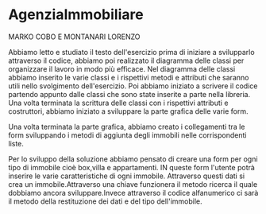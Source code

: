 # AgenziaImmobiliare

MARKO COBO E MONTANARI LORENZO

Abbiamo letto e studiato il testo dell'esercizio prima di iniziare a svilupparlo attraverso il codice, abbiamo poi realizzato il diagramma delle classi per organizzare il lavoro in modo più efficace. Nel diagramma delle classi abbiamo inserito le varie classi e i rispettivi metodi e attributi che saranno utili nello svolgimento dell'esercizio.
Poi abbiamo iniziato a scrivere il codice partendo appunto dalle classi che sono state inserite a parte nella libreria. Una volta terminata la scrittura delle classi con i rispettivi attributi e costruttori, abbiamo iniziato a sviluppare la parte grafica delle varie form. 

Una volta terminata la parte grafica, abbiamo creato i collegamenti tra le form sviluppando i metodi di aggiunta degli immobili nelle corrispondenti liste. 
 
Per lo sviluppo della soluzione abbiamo pensato di creare una form per ogni tipo di immobile cioè box,villa e appartamenti. IN queste form l'utente potrà inserire le varie caratteristiche di ogni immobile. Attraverso questi dati si crea un immobile.Attraverso una chiave funzionera il metodo ricerca il quale dobbiamo ancora sviluppare.Invece attraverso il codice alfanumerico ci sarà il metodo della restituzione dei dati e del tipo dell'immobile. 

